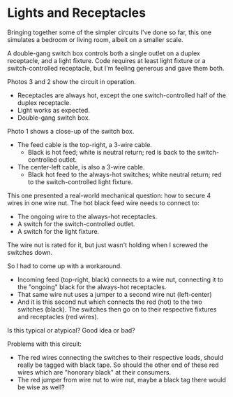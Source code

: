 # Lights and Receptacles

Bringing together some of the simpler circuits I've done so far, this one simulates a bedroom or living room, albeit on a smaller scale.

A double-gang switch box controls both a single outlet on a duplex receptacle, and a light fixture. Code requires at least light fixture or a switch-controlled receptacle, but I'm feeling generous and gave them both.

Photos 3 and 2 show the circuit in operation.
* Receptacles are always hot, except the one switch-controlled half of the duplex receptacle.
* Light works as expected.
* Double-gang switch box.

Photo 1 shows a close-up of the switch box.
* The feed cable is the top-right, a 3-wire cable.
  * Black is hot feed; white is neutral return; red is back to the switch-controlled outlet.
* The center-left cable, is also a 3-wire cable.
  * Black hot feed to the always-hot switches; white neutral return; red to the switch-controlled light fixture.

This one presented a real-world mechanical question: how to secure 4 wires in one wire nut. The hot black feed wire needs to connect to:
  * The ongoing wire to the always-hot receptacles.
  * A switch for the switch-controlled outlet.
  * A switch for the light fixture.

The wire nut is rated for it, but just wasn't holding when I screwed the switches down.

So I had to come up with a workaround.
* Incoming feed (top-right, black) connects to a wire nut, connecting it to the "ongoing" black for the always-hot receptacles.
* That same wire nut uses a jumper to a second wire nut (left-center)
* And it is this second nut which connects the red (hot) to the two switches (black). The switches then go on to their respective fixtures and receptacles (red wires).

Is this typical or atypical? Good idea or bad?

Problems with this circuit:
* The red wires connecting the switches to their respective loads, should really be tagged with black tape. So should the other end of these red wires which are "honorary black" at their consumers.
* The red jumper from wire nut to wire nut, maybe a black tag there would be wise as well?
